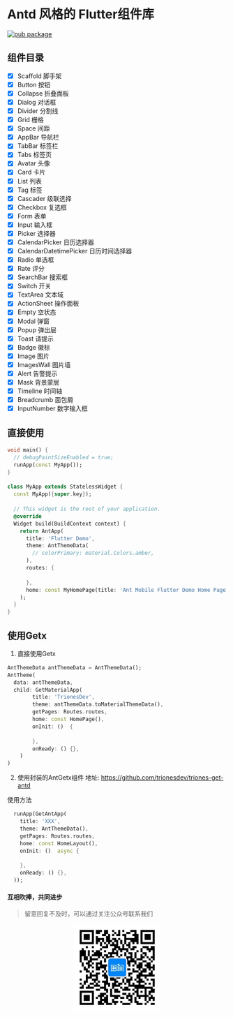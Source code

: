 # Antd 风格的 Flutter组件库

[![pub package](https://img.shields.io/pub/v/trionesdev_antd_mobile.svg)](https://pub.dev/packages/trionesdev_antd_mobile)

## 组件目录
- [x] Scaffold 脚手架
- [x] Button 按钮
- [x] Collapse 折叠面板
- [x] Dialog 对话框
- [x] Divider 分割线
- [x] Grid 栅格
- [x] Space 间距
- [x] AppBar 导航栏
- [x] TabBar 标签栏
- [x] Tabs 标签页
- [x] Avatar 头像
- [x] Card 卡片
- [x] List 列表
- [x] Tag 标签
- [x] Cascader 级联选择
- [x] Checkbox 复选框
- [x] Form 表单
- [x] Input 输入框
- [x] Picker 选择器
- [x] CalendarPicker 日历选择器
- [x] CalendarDatetimePicker 日历时间选择器
- [x] Radio 单选框
- [x] Rate 评分
- [x] SearchBar 搜索框
- [x] Switch 开关
- [x] TextArea 文本域
- [x] ActionSheet 操作面板
- [x] Empty 空状态
- [x] Modal 弹窗
- [x] Popup 弹出层
- [x] Toast 请提示
- [x] Badge 徽标
- [x] Image 图片
- [x] ImagesWall 图片墙
- [x] Alert 告警提示
- [x] Mask 背景蒙层
- [x] Timeline 时间轴
- [x] Breadcrumb 面包屑
- [x] InputNumber 数字输入框

## 直接使用
```dart
void main() {
  // debugPaintSizeEnabled = true;
  runApp(const MyApp());
}

class MyApp extends StatelessWidget {
  const MyApp({super.key});

  // This widget is the root of your application.
  @override
  Widget build(BuildContext context) {
    return AntApp(
      title: 'Flutter Demo',
      theme: AntThemeData(
        // colorPrimary: material.Colors.amber,
      ),
      routes: {

      },
      home: const MyHomePage(title: 'Ant Mobile Flutter Demo Home Page'),
    );
  }
}
```

## 使用Getx
1. 直接使用Getx
```dart
AntThemeData antThemeData = AntThemeData();
AntTheme(
  data: antThemeData,
  child: GetMaterialApp(
        title: 'TrionesDev',
        theme: antThemeData.toMaterialThemeData(),
        getPages: Routes.routes,
        home: const HomePage(),
        onInit: ()  {
        
        },
        onReady: () {},
    )
)
```
2. 使用封装的AntGetx组件
地址: https://github.com/trionesdev/triones-get-antd

使用方法
```dart
  runApp(GetAntApp(
    title: 'XXX',
    theme: AntThemeData(),
    getPages: Routes.routes,
    home: const HomeLayout(),
    onInit: ()  async {

    },
    onReady: () {},
  ));
```

#### 互相吹捧，共同进步
> 留意回复不及时，可以通过关注公众号联系我们
<div style="width: 100%;text-align: center;">
   <img src="images/shuque_wx.jpg" width="200px" alt="">
</div>
